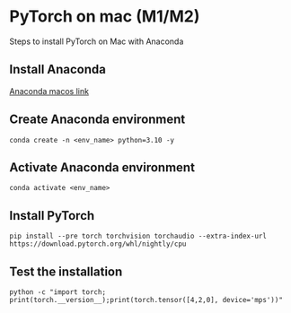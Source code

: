 # PyTorch on mac (M1/M2)
Steps to install PyTorch on Mac with Anaconda

## Install Anaconda
[Anaconda macos link](https://www.anaconda.com/products/distribution#macos)

## Create Anaconda environment

    conda create -n <env_name> python=3.10 -y

## Activate Anaconda environment

    conda activate <env_name>
    
## Install PyTorch

    pip install --pre torch torchvision torchaudio --extra-index-url https://download.pytorch.org/whl/nightly/cpu
    
## Test the installation

    python -c "import torch; print(torch.__version__);print(torch.tensor([4,2,0], device='mps'))"
